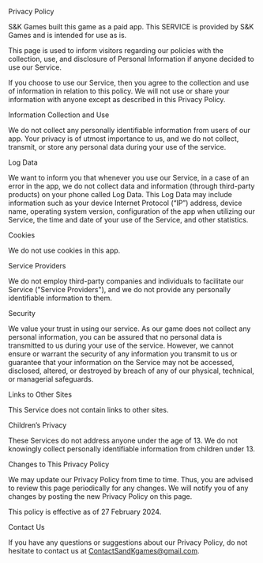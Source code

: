 Privacy Policy

S&K Games built this game as a paid app. This SERVICE is provided by S&K Games and is intended for use as is.

This page is used to inform visitors regarding our policies with the collection, use, and disclosure of Personal Information if anyone decided to use our Service.

If you choose to use our Service, then you agree to the collection and use of information in relation to this policy. We will not use or share your information with anyone except as described in this Privacy Policy.

Information Collection and Use

We do not collect any personally identifiable information from users of our app. Your privacy is of utmost importance to us, and we do not collect, transmit, or store any personal data during your use of the service.

Log Data

We want to inform you that whenever you use our Service, in a case of an error in the app, we do not collect data and information (through third-party products) on your phone called Log Data. This Log Data may include information such as your device Internet Protocol (“IP”) address, device name, operating system version, configuration of the app when utilizing our Service, the time and date of your use of the Service, and other statistics.

Cookies

We do not use cookies in this app.

Service Providers

We do not employ third-party companies and individuals to facilitate our Service ("Service Providers"), and we do not provide any personally identifiable information to them.

Security

We value your trust in using our service. As our game does not collect any personal information, you can be assured that no personal data is transmitted to us during your use of the service. However, we cannot ensure or warrant the security of any information you transmit to us or guarantee that your information on the Service may not be accessed, disclosed, altered, or destroyed by breach of any of our physical, technical, or managerial safeguards.

Links to Other Sites

This Service does not contain links to other sites.

Children’s Privacy

These Services do not address anyone under the age of 13. We do not knowingly collect personally identifiable information from children under 13.

Changes to This Privacy Policy

We may update our Privacy Policy from time to time. Thus, you are advised to review this page periodically for any changes. We will notify you of any changes by posting the new Privacy Policy on this page.

This policy is effective as of 27 February 2024.

Contact Us

If you have any questions or suggestions about our Privacy Policy, do not hesitate to contact us at ContactSandKgames@gmail.com.
